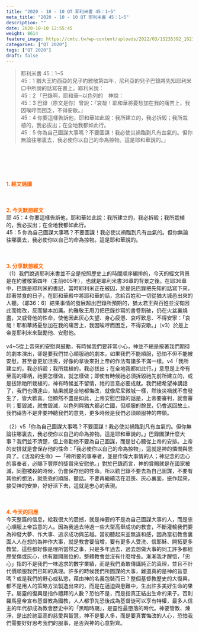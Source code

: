 ```yaml
---
title: "2020 - 10 - 10 QT 耶利米書 45：1~5"
meta_title: "2020 - 10 - 10 QT 耶利米書 45：1~5"
description: ""
date: 2020-10-10 12:55:45
weight: 8614
feature_image: https://cmtc.tw/wp-content/uploads/2022/03/15235392_10211799862337740_180693556567566654_o-1.webp
categories: ["QT 2020"]
tags: ["QT 2020"]
draft: false
---
```


<blockquote>耶利米書 45：1~5<br />
45：1 猶大王約西亞的兒子約雅敬第四年，尼利亞的兒子巴錄將先知耶利米口中所說的話寫在書上。耶利米說：<br />
45：2 「巴錄啊，耶和華─以色列的　神說：<br />
45：3 巴錄（原文是你）曾說：『哀哉！耶和華將憂愁加在我的痛苦上，我因唉哼而困乏，不得安歇。』<br />
45：4 你要這樣告訴他，耶和華如此說：我所建立的，我必拆毀；我所栽植的，我必拔出；在全地我都如此行。<br />
45：5 你為自己圖謀大事嗎？不要圖謀！我必使災禍臨到凡有血氣的。但你無論往哪裏去，我必使你以自己的命為掠物。這是耶和華說的。」</blockquote><br />
&nbsp;<br />
<br />
&nbsp;<br />
<br />
<span style="color: #ff6600;"><strong>1. </strong><strong>經文誦讀</strong></span><br />
<br />
<span style="color: #ff6600;"><strong> </strong></span><br />
<br />
<span style="color: #ff6600;"><strong>2. 今天默想</strong><strong>經文<br />
</strong></span>耶 45：4 你要這樣告訴他，耶和華如此說：我所建立的，我必拆毀；我所栽植的，我必拔出；在全地我都如此行。<br />
45：5 你為自己圖謀大事嗎？不要圖謀！我必使災禍臨到凡有血氣的。但你無論往哪裏去，我必使你以自己的命為掠物。這是耶和華說的。<br />
<br />
&nbsp;<br />
<br />
<span style="color: #ff6600;"><strong>3. 分享默想經文<br />
</strong></span>（1）我們說過耶利米書並不全是按照歷史上的時間順序編排的，今天的經文背景是在約雅敬第四年（主前605年），也就是耶利米書36章的背景之後。在耶36章中，巴錄是耶利米的書記，當時耶利米正在被囚，於是託巴錄把先知的話寫下來，趁著禁食的日子，在耶和華殿中將耶和華的話，念給百姓和一切從猶大城邑出來的人聽。（耶36：6）結果事情的發展超出巴錄所預期的，猶太君王與百姓並沒有因此而悔改，反而變本加厲。約雅敬王用刀把巴錄抄寫的書卷割破，扔在火盆裏燒盡，又威脅他的性命，使他因此灰心失望、身心疲憊、哀哼歎息、不得安寧：「哀哉！耶和華將憂愁加在我的痛苦上，我因唉哼而困乏，不得安歇。」（v3）於是上帝差耶利米來鼓勵他、安慰他。<br />
<br />
v4~5從上帝來的安慰與鼓勵，有時候我們要非常小心，神並不總是按著我們期待的劇本演出，卻是要我們甘心順服祂的劇本，如果我們不能順服，恐怕不但不能被安慰，甚至會更加沮喪，好像約拿後來對上帝的作法有諸多不滿一樣。v4「我所建立的，我必拆毀；我所栽植的，我必拔出；在全地我都如此行。」意思是上帝有至高的權柄，祂要怎樣做，就怎樣做；即使有時候祂必須拆毀祂先前所建立的，或是拔除祂所栽植的，神有時候並不留情，祂的旨意必要成就。我們總希望神講話了，我們也傳達山，結果就是全地都悔改，就像尼尼微城一樣，然後災禍就不會發生了，皆大歡喜。但顯然不盡是如此，上帝安慰巴錄的話是，上帝要審判，就會審判；要毀滅，就會毀滅．以色列與猶大都必亡國，但順服的餘民，仍會返回故土。我們禱告不是非要神聽我們的意見，更多時候是我們必須順服神的帶領。<br />
<br />
（2）v5「你為自己圖謀大事嗎？不要圖謀！我必使災禍臨到凡有血氣的。但你無論往哪裏去，我必使你以自己的命為掠物。這是耶和華說的。」巴錄圖謀什麼大事？我們並不清楚，但上帝勸他不要為自己圖謀，而是甘心聽從上帝的安排。上帝的安排就是會保存他的性命：「我必使你以自己的命為掠物」，這就是神的憐憫與恩典了。《活潑的生命》—「神所要的事奉者，並是作偉大事情的人；神記念的忠心的事奉者，必賜下豐厚的獎賞來安慰他。」對於巴錄而言，神的賞賜就是在國家被滅，同胞被殺的時候，仍會保存他的性命。所以勸巴錄不要去為自己圖謀，不要有其他的想法，就乖乖的順服、聽話。不要再繼續活在沮喪、灰心裏面，振作起來，接受神的安排，好好活下去，這就是忠心的表現。<br />
<br />
<span style="color: #ff6600;"><strong> </strong></span><br />
<br />
<span style="color: #ff6600;"><strong>4. 今天的回應<br />
</strong></span>今天整篇的信息，給我很大的震撼，就是神要的不是為自己圖謀大事的人，而是忠心順服上帝旨意的人。因為我過去待過一些大型高舉成功的教會，不斷灌輸我們要為神發大夢、作大事、追求成功與茁越。當初聽起來並無違和感，因為當初教會裏面人人在想的為神作大事，就是教會要倍增，要有更多人受洗、信耶穌、開拓更多教堂。這些都好像是理所當然之事，只是多年過去，過去想做大事的同工許多都經歷受傷或灰心，也有離開崗位的，整體教會並沒有什麼增長。漸漸我才醒悟，「忠心」指的不是我們一味追求的數字業績，而是我們勇敢傳講純正的真理，並且不計代價順服我們已知的真理。許多的時候我們所圖謀的大事，難道真的是神的旨意嗎？或是我們的野心或私慾，藉由神的名義包裝而已？整個基督教歷史的大復興，都不是用人的策略方法製造出來的，而是在逼迫與患難中，生出許多美好生命的果子。屬靈的復興是指作禮拜的人數？恐怕不是，而是指真正結出生命的果子。否則羅馬皇帝宣布基督教為國教，人人都爭先恐後成為基督徒可以享有特權，最多人信主的年代卻成為教會歷史中的「黑暗時期」，是靈性最墮落的時代。神要管教、煉淨，是出於祂至高的慈愛與智慧，神不是要人多，而是要真實悔改的人心，恐怕我們需要好好思考我們的服事，是否與神的心意對齊。
        